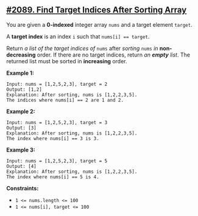 ## [#2089. Find Target Indices After Sorting Array](https://leetcode.com/problems/find-target-indices-after-sorting-array/)


You are given a **0-indexed** integer array `nums` and a target element `target`.

A **target index** is an index `i` such that `nums[i] == target`.

Return _a list of the target indices of_ `nums` after _sorting_ `nums` _in_ **non-decreasing** order. 
If there are no target indices, return _an **empty** list_.
The returned list must be sorted in **increasing** order.

**Example 1:**
````
Input: nums = [1,2,5,2,3], target = 2
Output: [1,2]
Explanation: After sorting, nums is [1,2,2,3,5].
The indices where nums[i] == 2 are 1 and 2.
````

**Example 2:**
````
Input: nums = [1,2,5,2,3], target = 3
Output: [3]
Explanation: After sorting, nums is [1,2,2,3,5].
The index where nums[i] == 3 is 3.
````

**Example 3:**
````
Input: nums = [1,2,5,2,3], target = 5
Output: [4]
Explanation: After sorting, nums is [1,2,2,3,5].
The index where nums[i] == 5 is 4.
````

**Constraints:**
* `1 <= nums.length <= 100`
* `1 <= nums[i], target <= 100`